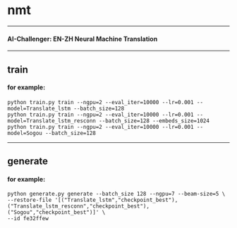 # nmt
---
#### AI-Challenger: EN-ZH Neural Machine Translation
---
## train
#### for example:
	python train.py train --ngpu=2 --eval_iter=10000 --lr=0.001 --model=Translate_lstm --batch_size=128
 	python train.py train --ngpu=2 --eval_iter=10000 --lr=0.001 --model=Translate_lstm_resconn --batch_size=128 --embeds_size=1024
 	python train.py train --ngpu=2 --eval_iter=10000 --lr=0.001 --model=Sogou --batch_size=128

---
## generate
#### for example:
	python generate.py generate --batch_size 128 --ngpu=7 --beam-size=5 \
	--restore-file '[("Translate_lstm","checkpoint_best"),("Translate_lstm_resconn","checkpoint_best"),("Sogou","checkpoint_best")]' \
	--id fe32ffew






